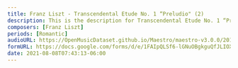 ```yaml
---
title: Franz Liszt - Transcendental Etude No. 1 “Preludio" (2)
description: This is the description for Transcendental Etude No. 1 “Preludio" by Franz Liszt
composers: [Franz Liszt]
periods: [Romantic]
audioURL: https://OpenMusicDataset.github.io/Maestro/maestro-v3.0.0/2015/MIDI-Unprocessed_R1_D1-1-8_mid--AUDIO-from_mp3_06_R1_2015_wav--3.midi
formURL: https://docs.google.com/forms/d/e/1FAIpQLSf6-lGNuOBgkguQfJLIOXcUGCW1YZ-K9GID7ucTDH_NrmkiVw/viewform
date: 2021-08-08T07:43:13-06:00
---
```

